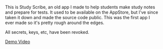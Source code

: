This is Study Scribe, an old app I made to help students make study notes and prepare for tests. It used to be available on the AppStore, but I've since taken it down and made the source code public. This was the first app I ever made so it's pretty rough around the edges.

All secrets, keys, etc, have been revoked.

[Demo Video](https://firebasestorage.googleapis.com/v0/b/portfolio-2d738.appspot.com/o/ss_demo_video_export.mp4?alt=media&token=ba9a72a2-e929-439b-9dd7-96491f6e0ff2)
